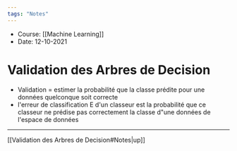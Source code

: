 ```yaml
---
tags: "Notes"
---
```


* Course:  [[Machine Learning]]
* Date: 12-10-2021 


# Validation des Arbres de Decision
* Validation = estimer la probabilité que la classe prédite pour une données quelconque soit correcte 
* l'erreur de classification E d'un classeur est la probabilité que ce classeur ne prédise pas correctement la classe d"une données de l'espace de données 



---
[[Validation des Arbres de Decision#Notes|up]]